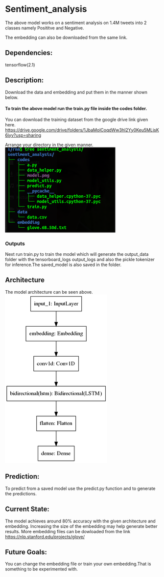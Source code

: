 # Sentiment_analysis

The above model works on a sentiment analysis on 1.4M tweets into 2 classes namely Posititve and Negative.




The embedding can also be downloaded from the same link.

## Dependencies:
tensorflow(2.1)

## Description:

Download the data and embedding and put them in the manner shown below.
#### To train the above model run the train.py file inside the codes folder.
You can download the training dataset from the google drive link given here.
https://drive.google.com/drive/folders/1JbaMolCoqdWw3hI2Yy0Keu5MLjsK6jyv?usp=sharing

Arrange your directory in the given manner.
![](https://github.com/ANONYMOUS-GURU/sentiment_analysis/blob/master/dir_str.png)

### Outputs
Next run train.py to train the model which will generate the output_data folder with the tensorboard_logs output_logs and also the pickle tokenizer for inference.The saved_model is also saved in the folder.


## Architecture
The model architecture can be seen above.
![](https://github.com/ANONYMOUS-GURU/sentiment_analysis/blob/master/codes/model.png)

## Prediction:
To predict from a saved model use the predict.py function and to generate the predictions.

## Current State:
The model achieves around 80% accuracy with the given architecture and embedding. Increasing the size of the embedding may help generate better results. More embedding files can be dowloaded from the link https://nlp.stanford.edu/projects/glove/

## Future Goals:
You can change the embedding file or train your own embedding.That is something to be experimented with.




